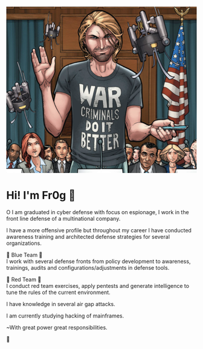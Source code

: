 ![Hello there](img/banner.png)

# Hi! I'm Fr0g :wave:

O
I am graduated in cyber defense with focus on espionage, I work in the front line defense of a multinational company. 

I have a more offensive profile but throughout my career I have conducted awareness training and architected defense strategies for several organizations.

:blue_book: Blue Team :large_blue_circle:  
I work with several defense fronts from policy development to awareness, trainings, audits and configurations/adjustments in defense tools.  


:closed_book: Red Team :red_circle:  
I conduct red team exercises, apply pentests and generate intelligence to tune the rules of the current environment.

I have knowledge in several air gap attacks. 


I am currently studying hacking of mainframes.

~With great power great responsibilities.  

:frog:   
